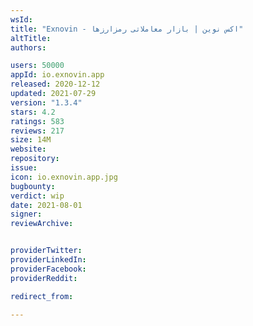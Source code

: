 ```yaml
---
wsId: 
title: "Exnovin - اکس نوین | بازار معاملاتی رمزارزها"
altTitle: 
authors:

users: 50000
appId: io.exnovin.app
released: 2020-12-12
updated: 2021-07-29
version: "1.3.4"
stars: 4.2
ratings: 583
reviews: 217
size: 14M
website: 
repository: 
issue: 
icon: io.exnovin.app.jpg
bugbounty: 
verdict: wip
date: 2021-08-01
signer: 
reviewArchive:


providerTwitter: 
providerLinkedIn: 
providerFacebook: 
providerReddit: 

redirect_from:

---
```



